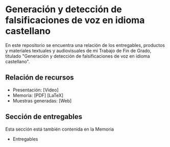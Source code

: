 # Generación y detección de falsificaciones de voz en idioma castellano 

En este repositorio se encuentra una relación de los entregables, productos y materiales textuales y audiovisuales de mi Trabajo de Fin de Grado, titulado "Generación y detección de falsificaciones de voz en idioma castellano".

## Relación de recursos

- Presentación: [Video]
- Memoria: [PDF] [LaTeX]
- Muestras generadas: [Web]

## Sección de entregables

Esta sección está también contenida en la Memoria

- Entregables
